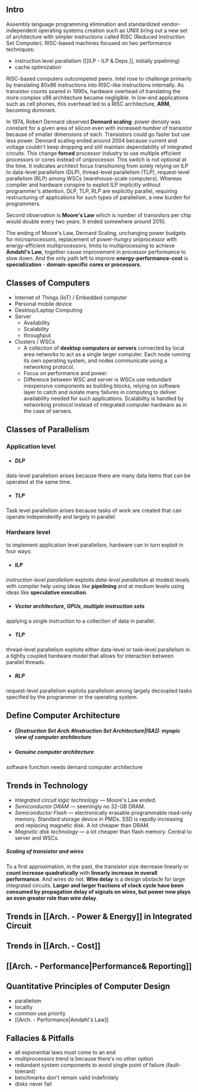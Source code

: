 ##  Intro
Assembly language programming elimination and standardized vendor-independent operating systems creation such as UNIX bring out a new set of architecture with simpler instructions called RISC (Reduced Instruction Set Computer). RISC-based machines focused on two performance techniques: 
- instruction level parallelism ([[ILP - ILP & Deps.]], initially pipelining)
- cache optimization

RISC-based computers outcompeted peers. Intel rose to challenge primarily by translating 80x86 instructions into RISC-like instructions internally. As transistor counts soared in 1990s, hardware overhead of translating the more complex x86 architecture became negligible. In low-end applications such as cell phones, this overhead led to a RISC architecture,  **ARM**, becoming dominant.

In 1974,  Robert Dennard observed **Dennard scaling**: power density was constant for a given area of silicon even with increased number of transistor because of smaller dimensions of each. Transistors could go faster but use less power. Dennard scaling ended around 2004 because current and voltage couldn't keep dropping and still maintain dependability of integrated circuits. This change **forced** processor industry to use multiple efficient processors or cores instead of uniprocessor. This switch is not optional at the time. It indicates architect focus transitioning from solely relying on ILP to data-level parallelism (DLP), thread-level parallelism (TLP), request-level parallelism (RLP) among WSCs (warehouse-scale computers). Whereas compiler and hardware conspire to exploit ILP implicitly without programmer's attention, DLP,  TLP, RLP are explicitly parallel, requiring restructuring of applications for such types of parallelism, a new burden for programmers.

Second observation is **Moore's Law** which is number of transistors per chip would double every two years. It ended somewhere around 2010.

The ending of Moore's Law, Dennard Scaling, unchanging power budgets for microprocessors, replacement of power-hungry uniprocessor with energy-efficient multiprocessors, limits to multiprocessing to achieve **Amdahl's Law**,  together cause improvement in processor performance to slow down. And the only path left to improve **energy-performance-cost** is **specialization** - **domain-specific cores or processors.**

## Classes of Computers
- Internet of Things (IoT) / Embedded computer
- Personal mobile device
- Desktop/Laptop Computing
- Server
	- Availability
	- Scalability
	- throughput
- Clusters / WSCs
	- A collection of **desktop computers or servers** connected by local area networks to act as a single larger computer. Each node running its own operating system, and nodes communicate using a networking protocol.
	- Focus on performance and power.
	- Difference between WSC and server is WSCs use redundant inexpensive components as building blocks, relying on software layer to catch and isolate many failures in computing to deliver availability needed for such applications. Scalability is handled by networking protocol instead of integrated computer hardware as in the case of servers. 

## Classes of Parallelism
### Application level
- ##### DLP
data-level parallelism arises because there are many data items that can be operated at the same time.
- ##### TLP
Task level parallelism arises because tasks of work are created that can operate independently and largely in parallel.
### Hardware level
to implement application level parallelism, hardware can in turn exploit in four ways:
- ##### ILP
_instruction-level parallelism_ exploits _data-level parallelism_ at modest levels with compiler help using ideas like **pipelining** and at medium levels using ideas like **speculative execution**.
- ##### Vector architecture, GPUs, multiple instruction sets
applying a single instruction to a collection of data in parallel.
- ##### TLP
thread-level parallelism exploits either data-level or task-level parallelism in a tightly coupled hardware model that allows for interaction between parallel threads.
- ##### RLP
request-level parallelism exploits parallelism among largely decoupled tasks specified by the programmer or the operating system.

## Define Computer Architecture
- ##### [[Instruction Set Arch.#Instruction Set Architecture|ISA]]: myopic view of computer architecture
- ##### Genuine computer architecture
software function needs demand computer architecture

## Trends in Technology
- *Integrated circuit logic technology* — Moore's Law ended.
- *Semiconductor DRAM* — seemingly no 32-GB DRAM.
- *Semiconductor Flash* — electronically erasable programmable read-only memory. Standard storage device in PMDs. SSD is rapidly increasing and replacing magnetic disk. A lot cheaper than DRAM.
- *Magnetic disk technology* — a lot cheaper than flash memory. Central to server and WSCs.

##### Scaling of transistor and wires
To a first approximation, in the past, the transistor size decrease linearly or **count increase quadratically** with **linearly increase in overall performance**. And wires do not. **Wire delay** is a design obstacle for large integrated circuits. **Larger and larger fractions of clock cycle have been consumed by propagation delay of signals on wires, but power now plays an even greater role than wire delay**. 

## Trends in [[Arch. - Power & Energy]] in Integrated Circuit


## Trends in [[Arch. - Cost]]


## [[Arch. - Performance|Performance& Reporting]]


## Quantitative Principles of Computer Design
- parallelism
- locality
- common use priority
- [[Arch. - Performance|Amdahl's Law]]

## Fallacies & Pitfalls
- all exponential laws must come to an end
- multiprocessors trend is because there's no other option
- redundant system components to avoid single point of failure (fault-tolerant)
- benchmarks don't remain valid indefinitely
- disks never fail
